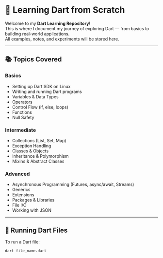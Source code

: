 # 🏹 Learning Dart from Scratch

Welcome to my **Dart Learning Repository**!  
This is where I document my journey of exploring Dart — from basics to building real-world applications.  
All examples, notes, and experiments will be stored here.

---

## 📚 Topics Covered

### **Basics**
- Setting up Dart SDK on Linux
- Writing and running Dart programs
- Variables & Data Types
- Operators
- Control Flow (if, else, loops)
- Functions
- Null Safety

### **Intermediate**
- Collections (List, Set, Map)
- Exception Handling
- Classes & Objects
- Inheritance & Polymorphism
- Mixins & Abstract Classes

### **Advanced**
- Asynchronous Programming (Futures, async/await, Streams)
- Generics
- Extensions
- Packages & Libraries
- File I/O
- Working with JSON

---

## 🚀 Running Dart Files
To run a Dart file:
```bash
dart file_name.dart
